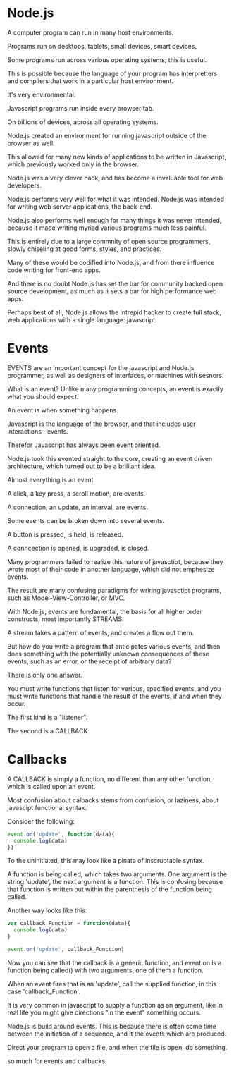 # Node.js

A computer program can run in many host environments.

Programs run on desktops, tablets, small devices, smart devices.

Some programs run across various operating systems; this is useful.

This is possible because the language of your program has interpretters and compilers that work in a particular host environment.

It's very environmental.

Javascript programs run inside every browser tab.

On billions of devices, across all operating systems.

Node.js created an environment for running javascript outside of the browser as well.

This allowed for many new kinds of applications to be written in Javascript, which previously worked only in the browser.

Node.js was a very clever hack, and has become a invaluable tool for web developers.

Node.js performs very well for what it was intended.  Node.js was intended for writing web server applications, the back-end.

Node.js also performs well enough for many things it was never intended, because it made writing myriad various programs much less painful.

This is entirely due to a large commnity of open source programmers, slowly chiseling at good forms, styles, and practices.

Many of these would be codified into Node.js, and from there influence code writing for front-end apps.  

And there is no doubt Node.js has set the bar for community backed open source development, as much as it sets a bar for high performance web apps.

Perhaps best of all, Node.js allows the intrepid hacker to create full stack, web applications with a single language:  javascript.

# Events

EVENTS are an important concept for the javascript and Node.js programmer, as well as designers of interfaces, or machines with sesnors.

What is an event?  Unlike many programming concepts, an event is exactly what you should expect.

An event is when something happens.  

Javascript is the language of the browser, and that includes user interactions--events.

Therefor Javascript has always been event oriented.

Node.js took this evented straight to the core, creating an event driven architecture, which turned out to be a brilliant idea.

Almost everything is an event.

A click, a key press, a scroll motion, are events.

A connection, an update, an interval, are events.

Some events can be broken down into several events.

A button is pressed, is held, is released.

A conncection is opened, is upgraded, is closed.

Many programmers failed to realize this nature of javasctipt, because they wrote most of their code in another language, which did not emphesize events.

The result are many confusing paradigms for wriring javasctipt programs, such as Model-View-Controller, or MVC.

With Node.js, events are fundamental, the basis for all higher order constructs, most importantly STREAMS.

A stream takes a pattern of events, and creates a flow out them.

But how do you write a program that anticipates various events, and then does something with the potentially unknown consequences of these events, such as an error, or the receipt of arbitrary data?

There is only one answer.

You must write functions that listen for verious, specified events, and you must write functions that handle the result of the events, if and when they occur.

The first kind is a "listener".

The second is a CALLBACK.

# Callbacks

A CALLBACK is simply a function, no different than any other function, which is called upon an event.

Most confusion about calbacks stems from confusion, or laziness, about javascipt functional syntax.

Consider the following:

```js
event.on('update', function(data){
  console.log(data)
})
```
To the uninitiated, this may look like a pinata of inscruotable syntax.  

A function is being called, which takes two arguments.  One argument is the string 'update', the next argument is a function.  This is confusing because that function is written out within the parenthesis of the function being called.

Another way looks like this:
```js
var callback_Function = function(data){
  console.log(data)
}

event.on('update', callback_Function)
```

Now you can see that the callback is a generic function, and event.on is a function being called() with two arguments, one of them a function.

When an event fires that is an 'update',  call the supplied function, in this case 'callback_Function'.

It is very common in javascript to supply a function as an argument, like in real life you might give directions "in the event" something occurs.

Node.js is build around events.  This is because there is often some time between the initiation of a sequence, and it the events which are produced.

Direct your program to open a file, and when the file is open, do something.

so much for events and callbacks.





